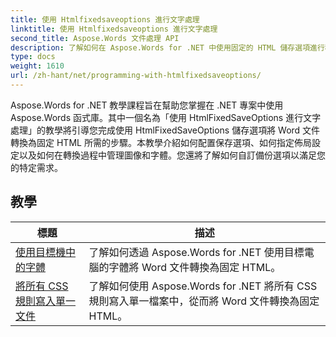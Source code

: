 ```yaml
---
title: 使用 Htmlfixedsaveoptions 進行文字處理
linktitle: 使用 Htmlfixedsaveoptions 進行文字處理
second_title: Aspose.Words 文件處理 API
description: 了解如何在 Aspose.Words for .NET 中使用固定的 HTML 儲存選項進行程式設計。這些教學課程將指導您使用不同的功能來產生具有固定佈局、嵌入圖像的 HTML 文件。
type: docs
weight: 1610
url: /zh-hant/net/programming-with-htmlfixedsaveoptions/
---
```

Aspose.Words for .NET 教學課程旨在幫助您掌握在 .NET 專案中使用 Aspose.Words 函式庫。其中一個名為「使用 HtmlFixedSaveOptions 進行文字處理」的教學將引導您完成使用 HtmlFixedSaveOptions 儲存選項將 Word 文件轉換為固定 HTML 所需的步驟。本教學介紹如何配置保存選項、如何指定佈局設定以及如何在轉換過程中管理圖像和字體。您還將了解如何自訂備份選項以滿足您的特定需求。

 ## 教學
| 標題 | 描述 |
| --- | --- |
| [使用目標機中的字體](./use-font-from-target-machine/) | 了解如何透過 Aspose.Words for .NET 使用目標電腦的字體將 Word 文件轉換為固定 HTML。 |
| [將所有 CSS 規則寫入單一文件](./write-all-css-rules-in-single-file/) | 了解如何使用 Aspose.Words for .NET 將所有 CSS 規則寫入單一檔案中，從而將 Word 文件轉換為固定 HTML。 |